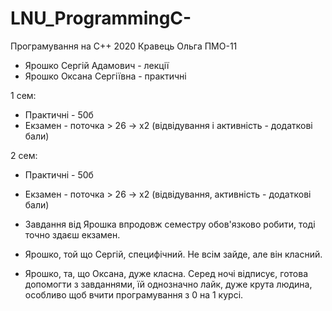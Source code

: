 # LNU_ProgrammingC-
Програмування на C++ 2020 Кравець Ольга ПМО-11

- Ярошко Сергій Адамович - лекції
- Ярошко Оксана Сергіївна - практичні

1 сем:
- Практичні - 50б
- Екзамен - поточка > 26 -> х2 (відвідування і активність - додаткові бали)

2 сем:
- Практичні - 50б
- Екзамен - поточка > 26 -> х2 (відвідування, активність - додаткові бали)
- Завдання від Ярошка впродовж семестру обов'язково робити, тоді точно здаєш екзамен.

- Ярошко, той що Сергій, специфічний. Не всім зайде, але він класний.
- Ярошко, та, що Оксана, дуже класна. Серед ночі відписує, готова допомогти з завданнями, їй однозначно лайк, дуже крута людина, особливо щоб вчити програмування з 0 на 1 курсі.
